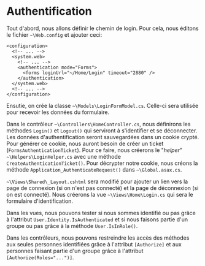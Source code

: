 # Authentification

Tout d'abord, nous allons définir le chemin de login. Pour cela, nous éditons le fichier `~\Web.config` et ajouter ceci:

````
<configuration>
  <!-- ... -->
  <system.web>
    <!-- ... -->
    <authentication mode="Forms">
      <forms loginUrl="~/Home/Login" timeout="2880" />
    </authentication>
  </system.web>
  <!-- ... -->
</configuration>
````

Ensutie, on crée la classe `~\Models\LoginFormModel.cs`. Celle-ci sera utilisée pour recevoir les données du formulaire.

Dans le contrôleur `~\Controllers\HomeController.cs`, nous définirons les méthodes `Login()` et `Logout()` qui serviront à s'identifier et se déconnecter. Les données d'authentification seront sauvegardées dans un cookie crypté. Pour générer ce cookie, nous auront besoin de créer un ticket (`FormsAuthenticationTicket`). Pour ce faire, nous créerons le "*helper*" `~\Helpers\LoginHelper.cs` avec une méthode `CreateAuthenticationTicket()`. Pour décrypter notre cookie, nous créons la méthode `Application_AuthenticateRequest()` dans `~\Global.asax.cs`.

`~\Views\Shared\_Layout.cshtml` sera modifié pour ajouter un lien vers la page de connexion (si on n'est pas connecté) et la page de déconnexion (si on est connecté). Nous créerons la vue `~\Views\Home\Login.cs` qui sera le formulaire d'identification.

Dans les vues, nous pouvons tester si nous sommes identifié ou pas grâce à l'attribut `User.Identity.IsAuthenticated` et si nous faisons partie d'un groupe ou pas grâce à la méthode `User.IsInRole()`.

Dans les contrôleurs, nous pouvons restreindre les accès des méthodes aux seules personnes identifiées grâce à l'attribut `[Authorize]` et aux personnes faisant partie d'un groupe grâce à l'attribut `[Authorize(Roles="...")]`.
